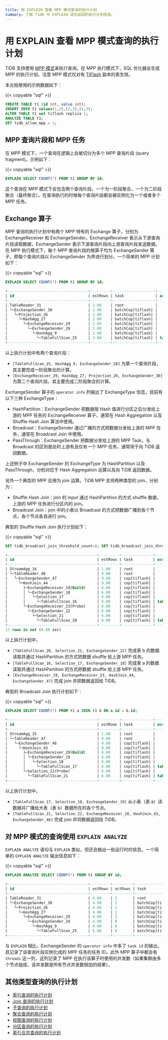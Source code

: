 ```yaml
---
title: 用 EXPLAIN 查看 MPP 模式查询的执行计划
summary: 了解 TiDB 中 EXPLAIN 语句返回的执行计划信息。
---
```


# 用 EXPLAIN 查看 MPP 模式查询的执行计划

TiDB 支持使用 [MPP 模式](/tiflash/use-tiflash.md#使用-mpp-模式)来执行查询。在 MPP 执行模式下，SQL 优化器会生成 MPP 的执行计划。注意 MPP 模式仅对有 [TiFlash](/tiflash/tiflash-overview.md) 副本的表生效。

本文档使用的示例数据如下：

{{< copyable "sql" >}}

```sql
CREATE TABLE t1 (id int, value int);
INSERT INTO t1 values(1,2),(2,3),(1,3);
ALTER TABLE t1 set tiflash replica 1;
ANALYZE TABLE t1;
SET tidb_allow_mpp = 1;
```

## MPP 查询片段和 MPP 任务

在 MPP 模式下，一个查询在逻辑上会被切分为多个 MPP 查询片段 (query fragment)。示例如下：

{{< copyable "sql" >}}

```sql
EXPLAIN SELECT COUNT(*) FROM t1 GROUP BY id;
```

这个查询在 MPP 模式下会包含两个查询片段，一个为一阶段聚合，一个为二阶段聚合（最终聚合）。在查询执行的时候每个查询片段都会被实例化为一个或者多个 MPP 任务。

## Exchange 算子

MPP 查询的执行计划中有两个 MPP 特有的 Exchange 算子，分别为 ExchangeReceiver 和 ExchangeSender。ExchangeReceiver 表示从下游查询片段读取数据，ExchangeSender 表示下游查询片段向上游查询片段发送数据。在 MPP 执行模式下，每个 MPP 查询片段的根算子均为 ExchangeSender 算子，即每个查询片段以 ExchangeSender 为界进行划分。一个简单的 MPP 计划如下：

{{< copyable "sql" >}}

```sql
EXPLAIN SELECT COUNT(*) FROM t1 GROUP BY id;
```

```sql
+------------------------------------+---------+-------------------+---------------+----------------------------------------------------+
| id                                 | estRows | task              | access object | operator info                                      |
+------------------------------------+---------+-------------------+---------------+----------------------------------------------------+
| TableReader_31                     | 2.00    | root              |               | data:ExchangeSender_30                             |
| └─ExchangeSender_30                | 2.00    | batchCop[tiflash] |               | ExchangeType: PassThrough                          |
|   └─Projection_26                  | 2.00    | batchCop[tiflash] |               | Column#4                                           |
|     └─HashAgg_27                   | 2.00    | batchCop[tiflash] |               | group by:test.t1.id, funcs:sum(Column#7)->Column#4 |
|       └─ExchangeReceiver_29        | 2.00    | batchCop[tiflash] |               |                                                    |
|         └─ExchangeSender_28        | 2.00    | batchCop[tiflash] |               | ExchangeType: HashPartition, Hash Cols: test.t1.id |
|           └─HashAgg_9              | 2.00    | batchCop[tiflash] |               | group by:test.t1.id, funcs:count(1)->Column#7      |
|             └─TableFullScan_25     | 3.00    | batchCop[tiflash] | table:t1      | keep order:false                                   |
+------------------------------------+---------+-------------------+---------------+----------------------------------------------------+
```

以上执行计划中有两个查询片段：

* `[TableFullScan_25, HashAgg_9, ExchangeSender_28]` 为第一个查询片段，其主要完成一阶段聚合的计算。
* `[ExchangeReceiver_29, HashAgg_27, Projection_26, ExchangeSender_30]` 为第二个查询片段，其主要完成二阶段聚合的计算。

ExchangeSender 算子的 `operator info` 列输出了 ExchangeType 信息。目前有以下三种 ExchangeType：

* HashPartition：ExchangeSender 把数据按 Hash 值进行分区之后分发给上游的 MPP 任务的 ExchangeReceiver 算子，通常在 Hash Aggregation 以及 Shuffle Hash Join 算法中使用。
* Broadcast：ExchangeSender 通过广播的方式把数据分发给上游的 MPP 任务，通常在 Broadcast Join 中使用。
* PassThrough：ExchangeSender 把数据分发给上游的 MPP Task，与 Broadcast 的区别是此时上游有且仅有一个 MPP 任务，通常用于向 TiDB 返回数据。

上述例子中 ExchangeSender 的 ExchangeType 为 HashPartition 以及 PassThrough，分别对应于 Hash Aggregation 运算以及向 TiDB 返回数据。

另外一个典型的 MPP 应用为 join 运算。TiDB MPP 支持两种类型的 join，分别为：

* Shuffle Hash Join：join 的 input 通过 HashPartition 的方式 shuffle 数据，上游的 MPP 任务进行分区内的 join。 
* Broadcast Join：join 中的小表以 Broadcast 的方式把数据广播到各个节点，各个节点各自进行 join。

典型的 Shuffle Hash Join 执行计划如下：

{{< copyable "sql" >}}

```sql
SET tidb_broadcast_join_threshold_count=0; SET tidb_broadcast_join_threshold_size=0; EXPLAIN SELECT COUNT(*) FROM t1 a JOIN t1 b ON a.id = b.id;
```

```sql
+----------------------------------------+---------+--------------+---------------+----------------------------------------------------+
| id                                     | estRows | task         | access object | operator info                                      |
+----------------------------------------+---------+--------------+---------------+----------------------------------------------------+
| StreamAgg_14                           | 1.00    | root         |               | funcs:count(1)->Column#7                           |
| └─TableReader_48                       | 9.00    | root         |               | data:ExchangeSender_47                             |
|   └─ExchangeSender_47                  | 9.00    | cop[tiflash] |               | ExchangeType: PassThrough                          |
|     └─HashJoin_44                      | 9.00    | cop[tiflash] |               | inner join, equal:[eq(test.t1.id, test.t1.id)]     |
|       ├─ExchangeReceiver_19(Build)     | 6.00    | cop[tiflash] |               |                                                    |
|       │ └─ExchangeSender_18            | 6.00    | cop[tiflash] |               | ExchangeType: HashPartition, Hash Cols: test.t1.id |
|       │   └─Selection_17               | 6.00    | cop[tiflash] |               | not(isnull(test.t1.id))                            |
|       │     └─TableFullScan_16         | 6.00    | cop[tiflash] | table:a       | keep order:false                                   |
|       └─ExchangeReceiver_23(Probe)     | 6.00    | cop[tiflash] |               |                                                    |
|         └─ExchangeSender_22            | 6.00    | cop[tiflash] |               | ExchangeType: HashPartition, Hash Cols: test.t1.id |
|           └─Selection_21               | 6.00    | cop[tiflash] |               | not(isnull(test.t1.id))                            |
|             └─TableFullScan_20         | 6.00    | cop[tiflash] | table:b       | keep order:false                                   |
+----------------------------------------+---------+--------------+---------------+----------------------------------------------------+
12 rows in set (0.00 sec)
```

以上执行计划中，

* `[TableFullScan_20, Selection_21, ExchangeSender_22]` 完成表 b 的数据读取并通过 HashPartition 的方式把数据 shuffle 给上游 MPP 任务。
* `[TableFullScan_16, Selection_17, ExchangeSender_18]` 完成表 a 的数据读取并通过 HashPartition 的方式把数据 shuffle 给上游 MPP 任务。
* `[ExchangeReceiver_19, ExchangeReceiver_23, HashJoin_44, ExchangeSender_47]` 完成 join 并把数据返回给 TiDB。

典型的 Broadcast Join 执行计划如下：

{{< copyable "sql" >}}

```sql
EXPLAIN SELECT COUNT(*) FROM t1 a JOIN t1 b ON a.id = b.id;
```

```sql
+----------------------------------------+---------+--------------+---------------+------------------------------------------------+
| id                                     | estRows | task         | access object | operator info                                  |
+----------------------------------------+---------+--------------+---------------+------------------------------------------------+
| StreamAgg_15                           | 1.00    | root         |               | funcs:count(1)->Column#7                       |
| └─TableReader_47                       | 9.00    | root         |               | data:ExchangeSender_46                         |
|   └─ExchangeSender_46                  | 9.00    | cop[tiflash] |               | ExchangeType: PassThrough                      |
|     └─HashJoin_43                      | 9.00    | cop[tiflash] |               | inner join, equal:[eq(test.t1.id, test.t1.id)] |
|       ├─ExchangeReceiver_20(Build)     | 6.00    | cop[tiflash] |               |                                                |
|       │ └─ExchangeSender_19            | 6.00    | cop[tiflash] |               | ExchangeType: Broadcast                        |
|       │   └─Selection_18               | 6.00    | cop[tiflash] |               | not(isnull(test.t1.id))                        |
|       │     └─TableFullScan_17         | 6.00    | cop[tiflash] | table:a       | keep order:false                               |
|       └─Selection_22(Probe)            | 6.00    | cop[tiflash] |               | not(isnull(test.t1.id))                        |
|         └─TableFullScan_21             | 6.00    | cop[tiflash] | table:b       | keep order:false                               |
+----------------------------------------+---------+--------------+---------------+------------------------------------------------+
```

以上执行计划中，

* `[TableFullScan_17, Selection_18, ExchangeSender_19]` 从小表（表 a）读数据并广播给大表（表 b）数据所在的各个节点。
* `[TableFullScan_21, Selection_22, ExchangeReceiver_20, HashJoin_43, ExchangeSender_46]` 完成 join 并将数据返回给 TiDB。

## 对 MPP 模式的查询使用 `EXPLAIN ANALYZE`

`EXPLAIN ANALYZE` 语句与 `EXPLAIN` 类似，但还会输出一些运行时的信息。一个简单的 `EXPLAIN ANALYZE` 输出信息如下：

{{< copyable "sql" >}}

```sql
EXPLAIN ANALYZE SELECT COUNT(*) FROM t1 GROUP BY id;
```

```sql
+------------------------------------+---------+---------+-------------------+---------------+---------------------------------------------------------------------------------------------+----------------------------------------------------------------+--------+------+
| id                                 | estRows | actRows | task              | access object | execution info                                                                              | operator info                                                  | memory | disk |
+------------------------------------+---------+---------+-------------------+---------------+---------------------------------------------------------------------------------------------+----------------------------------------------------------------+--------+------+
| TableReader_31                     | 4.00    | 2       | root              |               | time:44.5ms, loops:2, cop_task: {num: 1, max: 0s, proc_keys: 0, copr_cache_hit_ratio: 0.00} | data:ExchangeSender_30                                         | N/A    | N/A  |
| └─ExchangeSender_30                | 4.00    | 2       | batchCop[tiflash] |               | tiflash_task:{time:16.5ms, loops:1, threads:1}                                              | ExchangeType: PassThrough, tasks: [2, 3, 4]                    | N/A    | N/A  |
|   └─Projection_26                  | 4.00    | 2       | batchCop[tiflash] |               | tiflash_task:{time:16.5ms, loops:1, threads:1}                                              | Column#4                                                       | N/A    | N/A  |
|     └─HashAgg_27                   | 4.00    | 2       | batchCop[tiflash] |               | tiflash_task:{time:16.5ms, loops:1, threads:1}                                              | group by:test.t1.id, funcs:sum(Column#7)->Column#4             | N/A    | N/A  |
|       └─ExchangeReceiver_29        | 4.00    | 2       | batchCop[tiflash] |               | tiflash_task:{time:14.5ms, loops:1, threads:20}                                             |                                                                | N/A    | N/A  |
|         └─ExchangeSender_28        | 4.00    | 0       | batchCop[tiflash] |               | tiflash_task:{time:9.49ms, loops:0, threads:0}                                              | ExchangeType: HashPartition, Hash Cols: test.t1.id, tasks: [1] | N/A    | N/A  |
|           └─HashAgg_9              | 4.00    | 0       | batchCop[tiflash] |               | tiflash_task:{time:9.49ms, loops:0, threads:0}                                              | group by:test.t1.id, funcs:count(1)->Column#7                  | N/A    | N/A  |
|             └─TableFullScan_25     | 6.00    | 0       | batchCop[tiflash] | table:t1      | tiflash_task:{time:9.49ms, loops:0, threads:0}                                              | keep order:false                                               | N/A    | N/A  |
+------------------------------------+---------+---------+-------------------+---------------+---------------------------------------------------------------------------------------------+----------------------------------------------------------------+--------+------+
```

与 `EXPLAIN` 相比，ExchangeSender 的 `operator info` 中多了 `task id` 的输出，其记录了该查询片段实例化成的 MPP 任务的任务 ID。此外 MPP 算子中都会有 `threads` 这一列，这列记录了 MPP 在执行该算子时使用的并发数（如果集群由多个节点组成，该并发数是所有节点并发数相加的结果）。

## 其他类型查询的执行计划

+ [索引查询的执行计划](/explain-indexes.md)
+ [Join 查询的执行计划](/explain-joins.md)
+ [子查询的执行计划](/explain-subqueries.md)
+ [聚合查询的执行计划](/explain-aggregation.md)
+ [视图查询的执行计划](/explain-views.md)
+ [分区查询的执行计划](/explain-partitions.md)
+ [索引合并查询的执行计划](/explain-index-merge.md)
